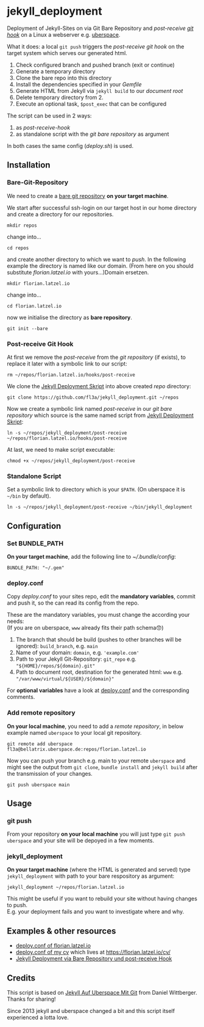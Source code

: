 # jekyll_deployment

Deployment of Jekyll-Sites on via Git Bare Repository and *post-receive* 
[*git hook*](https://git-scm.com/book/en/v2/Customizing-Git-Git-Hooks)
on a Linux a webserver e.g. [uberspace](https://uberspace.de).

What it does: a local `git push` triggers the *post-receive git hook* on the target system
which serves our generated html.
1. Check configured branch and pushed branch (exit or continue)
2. Generate a temporary directory
3. Clone the bare repo into this directory
4. Install the dependencies specified in your *Gemfile*
5. Generate HTML from Jekyll via `jekyll build` to our *document root*
6. Delete temporary directory from 2.
7. Execute an optional task, `$post_exec` that can be configured

The script can be used in 2 ways:
1. as *post-receive-hook*
2. as standalone script with the *git bare repository* as argument

In both cases the same config (*deploy.sh*) is used.

## Installation

### Bare-Git-Repository

We need to create a [bare git repository](https://www.saintsjd.com/2011/01/what-is-a-bare-git-repository/) 
**on your target machine**.

We start after successful ssh-login on our target host in our home directory
and create a directory for our repositories.

```
mkdir repos
```
change into... 
```
cd repos
```
and create another directory to which we want to *push*.
In the following example the directory is named like our domain. 
(From here on you should substitute *florian.latzel.io* with yours...)Domain ersetzen.

```
mkdir florian.latzel.io
```

change into... 
```
cd florian.latzel.io
```

now we initialise the directory as **bare repository**.
```
git init --bare
```

### Post-receive Git Hook

At first we remove the *post-receive* from the *git repository* (if exists),
to replace it later with a symbolic link to our script:
```
rm ~/repos/florian.latzel.io/hooks/post-receive
```

We clone the [Jekyll Deployment Skript](https://github.com/fl3a/jekyll_deployment)
into above created *repo* directory:
```
git clone https://github.com/fl3a/jekyll_deployment.git ~/repos 
```

Now we create a symbolic link named *post-receive* in our *git bare repository* 
which source is the same named script from [Jekyll Deployment Skript](
https://github.com/fl3a/jekyll_deployment):
```
ln -s ~/repos/jekyll_deployment/post-receive ~/repos/florian.latzel.io/hooks/post-receive
```

At last, we need to make script executable:
```
chmod +x ~/repos/jekyll_deployment/post-receive
```

### Standalone Script

Set a symbolic link to directory which is your `$PATH`.
(On uberspace it is `~/bin` by default).
```
ln -s ~/repos/jekyll_deployment/post-receive ~/bin/jekyll_deployment
```
## Configuration

### Set BUNDLE_PATH

**On your target machine**, add the following line to *~/.bundle/config*:
```
BUNDLE_PATH: "~/.gem"
```

### deploy.conf

Copy *deploy.conf* to your sites repo, 
edit the **mandatory variables**, commit and push it,
so the can read its config from the repo.

These are the mandatory variables, you must change the according your needs:   
(If you are on uberspace, `www` already fits their path schema😙)

1. The branch that should be build (pushes to other branches will be ignored): `build_branch`, e.g. `main`
2. Name of your domain: `domain`, e.g. `'example.com'`
3. Path to your Jekyll Git-Repository: `git_repo` e.g. `"${HOME}/repos/${domain}.git"`
4. Path to document root, destination for the generated html: `www` e.g. `"/var/www/virtual/${USER}/${domain}"`

For **optional variables** have a look at [deploy.conf](
https://github.com/fl3a/jekyll_deployment/blob/master/deploy.conf) and the corresponding comments.

### Add remote repository

**On your local machine**, you need to add a *remote repository*,
in below example named `uberspace` to your local git repository.
```
git remote add uberspace fl3a@bellatrix.uberspace.de:repos/florian.latzel.io
```

Now you can push your branch e.g. main to your remote `uberspace`
and might see the output from `git clone`, `bundle install` and `jekyll build`
after the transmission of your changes.
```
git push uberspace main
```

## Usage

### git push

From your repository **on your local machine** you will just type `git push uberspace`
and your site will be depoyed in a few moments.

### jekyll_deployment

**On your target machine** (where the HTML is generated and served) type `jekyll_deployment` 
with path to your bare respository as argument:
```
jekyll_deployment ~/repos/florian.latzel.io
```

This might be useful if you want to rebuild your site without having changes to push.   
E.g. your deployment fails and you want to investigate where and why.

## Examples & other resources

- [deploy.conf of florian.latzel.io](https://github.com/fl3a/florian.latzel.io/blob/master/deploy.conf)
- [deploy.conf of my cv](https://github.com/fl3a/cv/blob/main/deploy.conf) which lives at <https://florian.latzel.io/cv/>
- [Jekyll Deployment via Bare Repository und post-receive Hook](
https://florian.latzel.io/jekyll-deployment-via-bare-repository-und-post-receive-hook.html)

## Credits

This script is based  on [Jekyll Auf Uberspace Mit Git](
https://www.wittberger.net/post/jekyll-auf-uberspace-mit-git/) from Daniel Wittberger.   
Thanks for sharing!

Since 2013 jekyll and uberspace changed a bit and this script itself experienced a lotta love.
